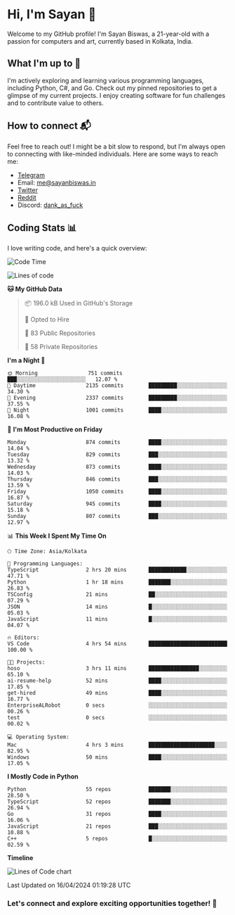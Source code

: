 # Hi, I'm Sayan 👋

Welcome to my GitHub profile! I'm Sayan Biswas, a 21-year-old with a passion for computers and art, currently based in Kolkata, India.

## What I'm up to 🚀

I'm actively exploring and learning various programming languages, including Python, C#, and Go. Check out my pinned repositories to get a glimpse of my current projects. I enjoy creating software for fun challenges and to contribute value to others.

## How to connect 📬

Feel free to reach out! I might be a bit slow to respond, but I'm always open to connecting with like-minded individuals. Here are some ways to reach me:

- [Telegram](https://t.me/dank_as_fuck)
- Email: [me@sayanbiswas.in](mailto:me@sayanbiswas.in)
- [Twitter](https://twitter.com/TheDankDel)
- [Reddit](https://www.reddit.com/user/dank_as_fuck_/)
- Discord: [dank_as_fuck](https://discordapp.com/users/506536929152466945)

## Coding Stats 📊

I love writing code, and here's a quick overview:

<!--START_SECTION:waka-->
![Code Time](http://img.shields.io/badge/Code%20Time-1%2C587%20hrs%2034%20mins-blue)

![Lines of code](https://img.shields.io/badge/From%20Hello%20World%20I%27ve%20Written-5.7%20million%20lines%20of%20code-blue)

**🐱 My GitHub Data** 

> 📦 196.0 kB Used in GitHub's Storage 
 > 
> 💼 Opted to Hire
 > 
> 📜 83 Public Repositories 
 > 
> 🔑 58 Private Repositories 
 > 
**I'm a Night 🦉** 

```text
🌞 Morning                751 commits         ███░░░░░░░░░░░░░░░░░░░░░░   12.07 % 
🌆 Daytime                2135 commits        █████████░░░░░░░░░░░░░░░░   34.30 % 
🌃 Evening                2337 commits        █████████░░░░░░░░░░░░░░░░   37.55 % 
🌙 Night                  1001 commits        ████░░░░░░░░░░░░░░░░░░░░░   16.08 % 
```
📅 **I'm Most Productive on Friday** 

```text
Monday                   874 commits         ████░░░░░░░░░░░░░░░░░░░░░   14.04 % 
Tuesday                  829 commits         ███░░░░░░░░░░░░░░░░░░░░░░   13.32 % 
Wednesday                873 commits         ████░░░░░░░░░░░░░░░░░░░░░   14.03 % 
Thursday                 846 commits         ███░░░░░░░░░░░░░░░░░░░░░░   13.59 % 
Friday                   1050 commits        ████░░░░░░░░░░░░░░░░░░░░░   16.87 % 
Saturday                 945 commits         ████░░░░░░░░░░░░░░░░░░░░░   15.18 % 
Sunday                   807 commits         ███░░░░░░░░░░░░░░░░░░░░░░   12.97 % 
```


📊 **This Week I Spent My Time On** 

```text
🕑︎ Time Zone: Asia/Kolkata

💬 Programming Languages: 
TypeScript               2 hrs 20 mins       ████████████░░░░░░░░░░░░░   47.71 % 
Python                   1 hr 18 mins        ███████░░░░░░░░░░░░░░░░░░   26.83 % 
TSConfig                 21 mins             ██░░░░░░░░░░░░░░░░░░░░░░░   07.29 % 
JSON                     14 mins             █░░░░░░░░░░░░░░░░░░░░░░░░   05.03 % 
JavaScript               11 mins             █░░░░░░░░░░░░░░░░░░░░░░░░   04.07 % 

🔥 Editors: 
VS Code                  4 hrs 54 mins       █████████████████████████   100.00 % 

🐱‍💻 Projects: 
hoso                     3 hrs 11 mins       ████████████████░░░░░░░░░   65.10 % 
ai-resume-help           52 mins             ████░░░░░░░░░░░░░░░░░░░░░   17.85 % 
get-hired                49 mins             ████░░░░░░░░░░░░░░░░░░░░░   16.77 % 
EnterpriseALRobot        0 secs              ░░░░░░░░░░░░░░░░░░░░░░░░░   00.26 % 
test                     0 secs              ░░░░░░░░░░░░░░░░░░░░░░░░░   00.02 % 

💻 Operating System: 
Mac                      4 hrs 3 mins        █████████████████████░░░░   82.95 % 
Windows                  50 mins             ████░░░░░░░░░░░░░░░░░░░░░   17.05 % 
```

**I Mostly Code in Python** 

```text
Python                   55 repos            ███████░░░░░░░░░░░░░░░░░░   28.50 % 
TypeScript               52 repos            ███████░░░░░░░░░░░░░░░░░░   26.94 % 
Go                       31 repos            ████░░░░░░░░░░░░░░░░░░░░░   16.06 % 
JavaScript               21 repos            ███░░░░░░░░░░░░░░░░░░░░░░   10.88 % 
C++                      5 repos             █░░░░░░░░░░░░░░░░░░░░░░░░   02.59 % 
```



**Timeline**

![Lines of Code chart](https://raw.githubusercontent.com/Dank-del/Dank-del/main/assets/bar_graph.png)


 Last Updated on 16/04/2024 01:19:28 UTC
<!--END_SECTION:waka-->

### Let's connect and explore exciting opportunities together! 🚀

